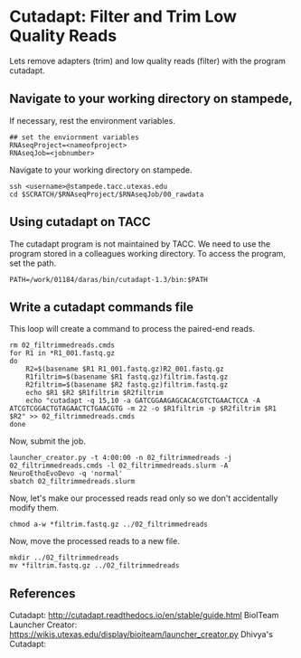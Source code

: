 # Cutadapt: Filter and Trim Low Quality Reads

Lets remove adapters (trim) and low quality reads (filter) with the program cutadapt.

## Navigate to your working directory on stampede, 

If necessary, rest the environment variables.

~~~ {.bash}
## set the enviornment variables 
RNAseqProject=<nameofproject>
RNAseqJob=<jobnumber>
~~~

Navigate to your working directory on stampede.

~~~ {.bash}
ssh <username>@stampede.tacc.utexas.edu
cd $SCRATCH/$RNAseqProject/$RNAseqJob/00_rawdata
~~~

## Using cutadapt on TACC

The cutadapt program is not maintained by TACC. We need to use the program stored in a colleagues working directory. To access the program, set the path. 

~~~ {.bash}
PATH=/work/01184/daras/bin/cutadapt-1.3/bin:$PATH
~~~

## Write a cutadapt commands file 

This loop will create a command to process the paired-end reads. 

~~~ {.bash}
rm 02_filtrimmedreads.cmds
for R1 in *R1_001.fastq.gz
do
    R2=$(basename $R1 R1_001.fastq.gz)R2_001.fastq.gz
    R1filtrim=$(basename $R1 fastq.gz)filtrim.fastq.gz
    R2filtrim=$(basename $R2 fastq.gz)filtrim.fastq.gz
    echo $R1 $R2 $R1filtrim $R2filtrim
    echo "cutadapt -q 15,10 -a GATCGGAAGAGCACACGTCTGAACTCCA -A ATCGTCGGACTGTAGAACTCTGAACGTG -m 22 -o $R1filtrim -p $R2filtrim $R1 $R2" >> 02_filtrimmedreads.cmds
done
~~~

Now, submit the job.

~~~ {.bash}
launcher_creator.py -t 4:00:00 -n 02_filtrimmedreads -j 02_filtrimmedreads.cmds -l 02_filtrimmedreads.slurm -A NeuroEthoEvoDevo -q 'normal'  
sbatch 02_filtrimmedreads.slurm
~~~

Now, let's make our processed reads read only so we don't accidentally modify them. 

~~~ {.bash}
chmod a-w *filtrim.fastq.gz ../02_filtrimmedreads
~~~

Now, move the processed reads to a new file.

~~~ {.bash}
mkdir ../02_filtrimmedreads
mv *filtrim.fastq.gz ../02_filtrimmedreads
~~~



## References
Cutadapt: http://cutadapt.readthedocs.io/en/stable/guide.html
BioITeam Launcher Creator: https://wikis.utexas.edu/display/bioiteam/launcher_creator.py
Dhivya's Cutadapt: 
